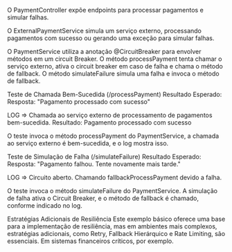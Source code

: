 O PaymentController expõe endpoints para processar pagamentos e simular falhas.

O ExternalPaymentService simula um serviço externo, processando pagamentos com sucesso ou gerando uma exceção para simular falhas.

O PaymentService utiliza a anotação @CircuitBreaker para envolver métodos em um circuit Breaker. O método processPayment tenta chamar o serviço externo, ativa o circuit breaker em caso de falha e chama o método de fallback. O método simulateFailure simula uma falha e invoca o método de fallback.


Teste de Chamada Bem-Sucedida (/processPayment)
Resultado Esperado:
Resposta: "Pagamento processado com sucesso"

LOG => Chamada ao serviço externo de processamento de pagamentos bem-sucedida. Resultado: Pagamento processado com sucesso



O teste invoca o método processPayment do PaymentService, a chamada ao serviço externo é bem-sucedida, e o log mostra isso.

Teste de Simulação de Falha (/simulateFailure)
Resultado Esperado:
Resposta: "Pagamento falhou. Tente novamente mais tarde."

LOG => Circuito aberto. Chamando fallbackProcessPayment devido a falha.



O teste invoca o método simulateFailure do PaymentService. A simulação de falha ativa o Circuit Breaker, e o método de fallback é chamado, conforme indicado no log.

Estratégias Adicionais de Resiliência
Este exemplo básico oferece uma base para a implementação de resiliência, mas em ambientes mais complexos, estratégias adicionais, como Retry, Fallback Hierárquico e Rate Limiting, são essenciais. Em sistemas financeiros críticos, por exemplo.